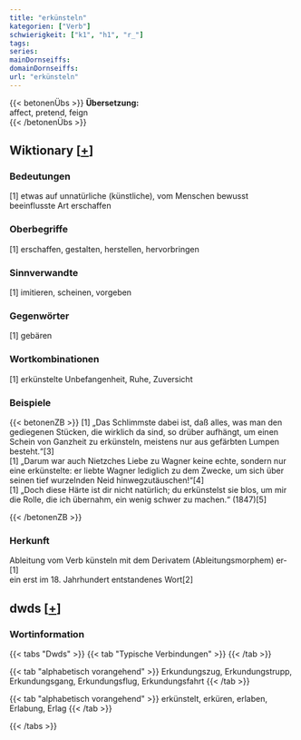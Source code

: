 ```yaml
---
title: "erkünsteln"
kategorien: ["Verb"]
schwierigkeit: ["k1", "h1", "r_"]
tags:
series:
mainDornseiffs:
domainDornseiffs:
url: "erkünsteln"
---
```


{{< betonenÜbs >}}
**Übersetzung:**  
affect, pretend, feign  
{{< /betonenÜbs >}}

## Wiktionary [[+](https://de.wiktionary.org/wiki/erkünsteln)]

### Bedeutungen
[1] etwas auf unnatürliche (künstliche), vom Menschen bewusst beeinflusste Art erschaffen  

### Oberbegriffe
[1] erschaffen, gestalten, herstellen, hervorbringen  

### Sinnverwandte
[1] imitieren, scheinen, vorgeben  

### Gegenwörter
[1] gebären  

### Wortkombinationen
[1] erkünstelte Unbefangenheit, Ruhe, Zuversicht  

### Beispiele
{{< betonenZB >}}
[1] „Das Schlimmste dabei ist, daß alles, was man den gediegenen Stücken, die wirklich da sind, so drüber aufhängt, um einen Schein von Ganzheit zu erkünsteln, meistens nur aus gefärbten Lumpen besteht.“[3]  
[1] „Darum war auch Nietzches Liebe zu Wagner keine echte, sondern nur eine erkünstelte: er liebte Wagner lediglich zu dem Zwecke, um sich über seinen tief wurzelnden Neid hinwegzutäuschen!“[4]  
[1] „Doch diese Härte ist dir nicht natürlich; du erkünstelst sie blos, um mir die Rolle, die ich übernahm, ein wenig schwer zu machen.“ (1847)[5]  

{{< /betonenZB >}}
### Herkunft
Ableitung vom Verb künsteln mit dem Derivatem (Ableitungsmorphem) er-[1]  
ein erst im 18. Jahrhundert entstandenes Wort[2]  



## dwds [[+](https://www.dwds.de/wb/erkünsteln)]

### Wortinformation
{{< tabs "Dwds" >}}
{{< tab "Typische Verbindungen" >}}
{{< /tab >}}

{{< tab "alphabetisch vorangehend" >}}
Erkundungszug, Erkundungstrupp, Erkundungsgang, Erkundungsflug, Erkundungsfahrt
{{< /tab >}}

{{< tab "alphabetisch vorangehend" >}}
erkünstelt, erküren, erlaben, Erlabung, Erlag
{{< /tab >}}

{{< /tabs >}}


